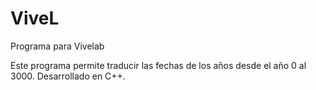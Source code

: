 ViveL
=====

Programa para Vivelab

Este programa permite traducir las fechas de los años desde el año 0 al 3000.
Desarrollado en C++.

